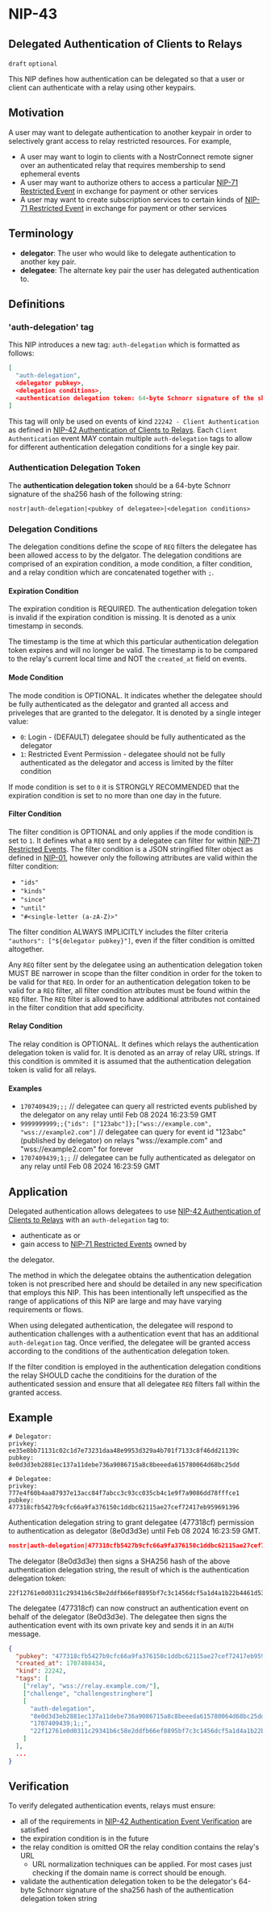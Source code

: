 NIP-43
======

Delegated Authentication of Clients to Relays
-----------------------------------

`draft` `optional`


This NIP defines how authentication can be delegated so that a user or client can authenticate with a relay using other keypairs.

## Motivation

A user may want to delegate authentication to another keypair in order to selectively grant access to relay restricted resources. For example,

 - A user may want to login to clients with a NostrConnect remote signer over an authenticated relay that requires membership to send ephemeral events
 - A user may want to authorize others to access a particular [NIP-71 Restricted Event](https://github.com/nostr-protocol/nips/blob/master/71.md) in exchange for payment or other services
 - A user may want to create subscription services to certain kinds of [NIP-71 Restricted Event](https://github.com/nostr-protocol/nips/blob/master/71.md) in exchange for payment or other services

## Terminology

- **delegator**: The user who would like to delegate authentication to another key pair.
- **delegatee**: The alternate key pair the user has delegated authentication to.

## Definitions

### 'auth-delegation' tag

This NIP introduces a new tag: `auth-delegation` which is formatted as follows:

```json
[
  "auth-delegation",
  <delegator pubkey>,
  <delegation conditions>,
  <authentication delegation token: 64-byte Schnorr signature of the sha256 hash of the authentication delegation string>
]
```
This tag will only be used on events of kind `22242 - Client Authentication` as defined in [NIP-42 Authentication of Clients to Relays](https://github.com/nostr-protocol/nips/blob/master/42.md). Each `Client Authentication` event MAY contain multiple `auth-delegation` tags to allow for different authentication delegation conditions for a single key pair.

### Authentication Delegation Token

The **authentication delegation token** should be a 64-byte Schnorr signature of the sha256 hash of the following string:

```
nostr|auth-delegation|<pubkey of delegatee>|<delegation conditions>
```

### Delegation Conditions

The delegation conditions define the scope of `REQ` filters the delegatee has been allowed access to by the delgator. The delegation conditions are comprised of an expiration condition, a mode condition, a filter condition, and a relay condition which are concatenated together with `;`.

#### Expiration Condition

The expiration condition is REQUIRED. The authentication delegation token is invalid if the expiration condition is missing. It is denoted as a unix timestamp in seconds.

The timestamp is the time at which this particular authentication delegation token expires and will no longer be valid. The timestamp is to be compared to the relay's current local time and NOT the `created_at` field on events.

#### Mode Condition

The mode condition is OPTIONAL. It indicates whether the delegatee should be fully authenticated as the delegator and granted all access and priveleges that are granted to the delegator. It is denoted by a single integer value:

- `0`: Login - (DEFAULT) delegatee should be fully authenticated as the delegator
- `1`: Restricted Event Permission - delegatee should not be fully authenticated as the delegator and access is limited by the filter condition

If mode condition is set to `0` it is STRONGLY RECOMMENDED that the expiration condition is set to no more than one day in the future.

#### Filter Condition

The filter condition is OPTIONAL and only applies if the mode condition is set to `1`. It defines what a `REQ` sent by a delegatee can filter for within [NIP-71 Restricted Events](https://github.com/nostr-protocol/nips/blob/master/71.md). The filter condition is a JSON stringified filter object as defined in [NIP-01](https://github.com/nostr-protocol/nips/blob/master/01.md), however only the following attributes are valid within the filter condition:

- `"ids"`
- `"kinds"`
- `"since"`
- `"until"`
- `"#<single-letter (a-zA-Z)>"`

The filter condition ALWAYS IMPLICITLY includes the filter criteria `"authors": ["${delegator pubkey}"]`, even if the filter condition is omitted altogether.

Any `REQ` filter sent by the delegatee using an authentication delegation token MUST BE narrower in scope than the filter condition in order for the token to be valid for that `REQ`. In order for an authentication delegation token to be valid for a `REQ` filter, all filter condition attributes must be found within the `REQ` filter. The `REQ` filter is allowed to have additional attributes not contained in the filter condition that add specificity.

#### Relay Condition

The relay condition is OPTIONAL. It defines which relays the authentication delegation token is valid for. It is denoted as an array of relay URL strings. If this condition is ommited it is assumed that the authentication delegation token is valid for all relays.

#### Examples

- `1707409439;;;` // delegatee can query all restricted events published by the delegator on any relay until Feb 08 2024 16:23:59 GMT
- `9999999999;;{"ids": ["123abc"]};["wss://example.com", "wss://example2.com"]` // delegatee can query for event id "123abc" (published by delegator) on relays "wss://example.com" and "wss://example2.com" for forever
- `1707409439;1;;` // delegatee can be fully authenticated as delegator on any relay until Feb 08 2024 16:23:59 GMT

## Application

Delegated authentication allows delegatees to use [NIP-42 Authentication of Clients to Relays](https://github.com/nostr-protocol/nips/blob/master/42.md) with an `auth-delegation` tag to:

- authenticate as or
- gain access to [NIP-71 Restricted Events](https://github.com/nostr-protocol/nips/blob/master/71.md) owned by

the delegator.

The method in which the delegatee obtains the authentication delegation token is not prescribed here and should be detailed in any new specification that employs this NIP. This has been intentionally left unspecified as the range of applications of this NIP are large and may have varying requirements or flows.

When using delegated authentication, the delegatee will respond to authentication challenges with a authentication event that has an additional `auth-delegation` tag. Once verified, the delegatee will be granted access according to the conditions of the authentication delegation token.

If the filter condition is employed in the authentication delegation conditions the relay SHOULD cache the conditioins for the duration of the authenticated session and ensure that all delegatee `REQ` filters fall within the granted access.

## Example

```
# Delegator:
privkey: ee35e8bb71131c02c1d7e73231daa48e9953d329a4b701f7133c8f46dd21139c
pubkey:  8e0d3d3eb2881ec137a11debe736a9086715a8c8beeeda615780064d68bc25dd

# Delegatee:
privkey: 777e4f60b4aa87937e13acc84f7abcc3c93cc035cb4c1e9f7a9086dd78fffce1
pubkey:  477318cfb5427b9cfc66a9fa376150c1ddbc62115ae27cef72417eb959691396

```

Authentication delegation string to grant delegatee (477318cf) permission to authentication as delegator (8e0d3d3e) until Feb 08 2024 16:23:59 GMT.
```json
nostr|auth-delegation|477318cfb5427b9cfc66a9fa376150c1ddbc62115ae27cef72417eb959691396|1707409439;1;;
```

The delegator (8e0d3d3e) then signs a SHA256 hash of the above authentication delegation string, the result of which is the authentication delegation token:
```
22f12761e0d0311c29341b6c58e2ddfb66ef8895bf7c3c1456dcf5a1d4a1b22b4461d53b47142a516c768abd39366a57c24b4045673a979553201b2f41674c68
```

The delegatee (477318cf) can now construct an authentication event on behalf of the delegator (8e0d3d3e). The delegatee then signs the authentication event with its own private key and sends it in an `AUTH` message.

```json
{
  "pubkey": "477318cfb5427b9cfc66a9fa376150c1ddbc62115ae27cef72417eb959691396",
  "created_at": 1707408434,
  "kind": 22242,
  "tags": [
    ["relay", "wss://relay.example.com/"],
    ["challenge", "challengestringhere"]
    [
      "auth-delegation",
      "8e0d3d3eb2881ec137a11debe736a9086715a8c8beeeda615780064d68bc25dd",
      "1707409439;1;;",
      "22f12761e0d0311c29341b6c58e2ddfb66ef8895bf7c3c1456dcf5a1d4a1b22b4461d53b47142a516c768abd39366a57c24b4045673a979553201b2f41674c68"
    ]
  ],
  ...
}
```

## Verification

To verify delegated authentication events, relays must ensure:

  - all of the requirements in [NIP-42 Authentication Event Verification](https://github.com/nostr-protocol/nips/blob/master/42.md#signed-event-verification) are satisfied
  - the expiration condition is in the future
  - the relay condition is omitted OR the relay condition contains the relay's URL
    - URL normalization techniques can be applied. For most cases just checking if the domain name is correct should be enough.
  - validate the authentication delegation token to be the delegator's 64-byte Schnorr signature of the sha256 hash of the authentication delegation token string

